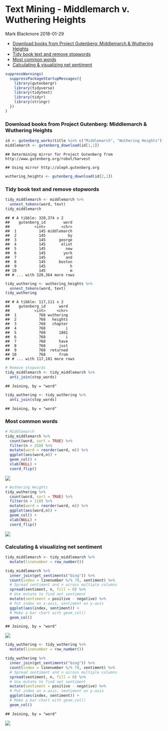 Text Mining - Middlemarch v. Wuthering Heights
================
Mark Blackmore
2018-01-29

-   [Download books from Project Gutenberg: Middlemarch & Wuthering Heights](#download-books-from-project-gutenberg-middlemarch-wuthering-heights)
-   [Tidy book text and remove stopwords](#tidy-book-text-and-remove-stopwords)
-   [Most common words](#most-common-words)
-   [Calculating & visualizing net sentiment](#calculating-visualizing-net-sentiment)

``` r
suppressWarnings(
  suppressPackageStartupMessages({
    library(gutenbergr)
    library(tidyverse)
    library(tidytext)
    library(tidyr)
    library(stringr)
  })
)
```

### Download books from Project Gutenberg: Middlemarch & Wuthering Heights

``` r
id <- gutenberg_works(title %in% c("Middlemarch", "Wuthering Heights"))
middlemarch <- gutenberg_download(id[1,1])
```

    ## Determining mirror for Project Gutenberg from http://www.gutenberg.org/robot/harvest

    ## Using mirror http://aleph.gutenberg.org

``` r
wuthering_heights <- gutenberg_download(id[2,1])
```

### Tidy book text and remove stopwords

``` r
tidy_middlemarch <- middlemarch %>% 
  unnest_tokens(word, text)
tidy_middlemarch
```

    ## # A tibble: 320,374 x 2
    ##    gutenberg_id        word
    ##           <int>       <chr>
    ##  1          145 middlemarch
    ##  2          145          by
    ##  3          145      george
    ##  4          145       eliot
    ##  5          145         new
    ##  6          145        york
    ##  7          145         and
    ##  8          145      boston
    ##  9          145           h
    ## 10          145           m
    ## # ... with 320,364 more rows

``` r
tidy_wuthering <- wuthering_heights %>% 
  unnest_tokens(word, text)
tidy_wuthering
```

    ## # A tibble: 117,111 x 2
    ##    gutenberg_id      word
    ##           <int>     <chr>
    ##  1          768 wuthering
    ##  2          768   heights
    ##  3          768   chapter
    ##  4          768         i
    ##  5          768      1801
    ##  6          768         i
    ##  7          768      have
    ##  8          768      just
    ##  9          768  returned
    ## 10          768      from
    ## # ... with 117,101 more rows

``` r
# Remove stopwords  
tidy_middlemarch <- tidy_middlemarch %>%
  anti_join(stop_words)
```

    ## Joining, by = "word"

``` r
tidy_wuthering <- tidy_wuthering %>%
  anti_join(stop_words)
```

    ## Joining, by = "word"

### Most common words

``` r
# Middlemarch
tidy_middlemarch %>%
  count(word, sort = TRUE) %>%
  filter(n > 250) %>%
  mutate(word = reorder(word, n)) %>%
  ggplot(aes(word,n)) +
  geom_col() +
  xlab(NULL) +
  coord_flip()
```

![](middlemarch_text_files/figure-markdown_github-ascii_identifiers/unnamed-chunk-4-1.png)

``` r
# Wuthering Heights
tidy_wuthering %>%
  count(word, sort = TRUE) %>%
  filter(n > 110) %>%
  mutate(word = reorder(word, n)) %>%
  ggplot(aes(word,n)) +
  geom_col() +
  xlab(NULL) +
  coord_flip()
```

![](middlemarch_text_files/figure-markdown_github-ascii_identifiers/unnamed-chunk-4-2.png)

### Calculating & visualizing net sentiment

``` r
tidy_middlemarch <- tidy_middlemarch %>%
  mutate(linenumber = row_number())

tidy_middlemarch %>%
  inner_join(get_sentiments("bing")) %>%
  count(index = linenumber %/% 70, sentiment) %>%
  # Spread sentiment and n across multiple columns
  spread(sentiment, n, fill = 0) %>%
  # Use mutate to find net sentiment
  mutate(sentiment = positive - negative) %>%
  # Put index on x-axis, sentiment on y-axis
  ggplot(aes(index, sentiment)) +
  # Make a bar chart with geom_col()
  geom_col()
```

    ## Joining, by = "word"

![](middlemarch_text_files/figure-markdown_github-ascii_identifiers/unnamed-chunk-5-1.png)

``` r
tidy_wuthering <- tidy_wuthering %>%
  mutate(linenumber = row_number())

tidy_wuthering %>%
  inner_join(get_sentiments("bing")) %>%
  count(index = linenumber %/% 70, sentiment) %>%
  # Spread sentiment and n across multiple columns
  spread(sentiment, n, fill = 0) %>%
  # Use mutate to find net sentiment
  mutate(sentiment = positive - negative) %>%
  # Put index on x-axis, sentiment on y-axis
  ggplot(aes(index, sentiment)) +
  # Make a bar chart with geom_col()
  geom_col()
```

    ## Joining, by = "word"

![](middlemarch_text_files/figure-markdown_github-ascii_identifiers/unnamed-chunk-5-2.png)

